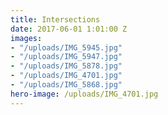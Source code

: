 ```yaml
---
title: Intersections
date: 2017-06-01 1:01:00 Z
images:
- "/uploads/IMG_5945.jpg"
- "/uploads/IMG_5947.jpg"
- "/uploads/IMG_5878.jpg"
- "/uploads/IMG_4701.jpg"
- "/uploads/IMG_5868.jpg"
hero-image: /uploads/IMG_4701.jpg
---
```

